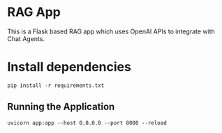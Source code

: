 # RAG App

This is a Flask based RAG app which uses OpenAI APIs to integrate with Chat Agents.

# Install dependencies

`pip install -r requirements.txt`

## Running the Application

`uvicorn app:app --host 0.0.0.0 --port 8000 --reload`